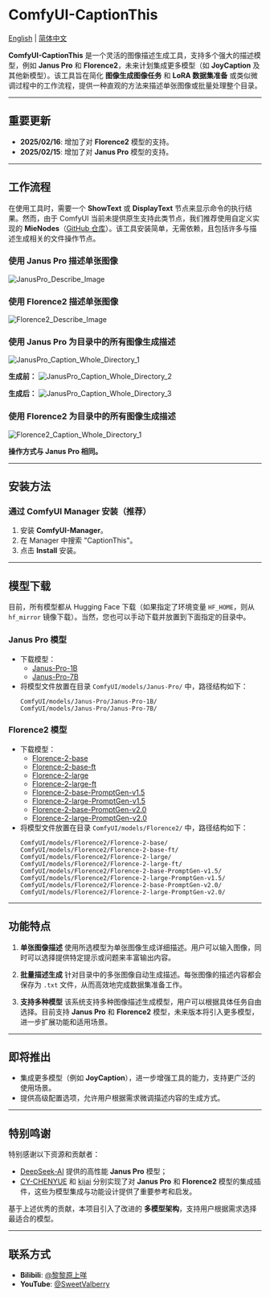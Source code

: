 # ComfyUI-CaptionThis

[English](README.md) | [简体中文](README_CN.md)

**ComfyUI-CaptionThis** 是一个灵活的图像描述生成工具，支持多个强大的描述模型，例如 **Janus Pro** 和 **Florence2**，未来计划集成更多模型（如 **JoyCaption** 及其他新模型）。该工具旨在简化 **图像生成图像任务** 和 **LoRA 数据集准备** 或类似微调过程中的工作流程，提供一种直观的方法来描述单张图像或批量处理整个目录。

---

## 重要更新

* **2025/02/16**: 增加了对 **Florence2** 模型的支持。
* **2025/02/15**: 增加了对 **Janus Pro** 模型的支持。

---

## 工作流程

在使用工具时，需要一个 **ShowText** 或 **DisplayText** 节点来显示命令的执行结果。然而，由于 ComfyUI 当前未提供原生支持此类节点，我们推荐使用自定义实现的 **MieNodes**（[GitHub 仓库](https://github.com/MieMieeeee/ComfyUI-MieNodes)）。该工具安装简单，无需依赖，且包括许多与描述生成相关的文件操作节点。

### 使用 Janus Pro 描述单张图像
![JanusPro_Describe_Image](Images/JanusPro_Describe_Image.png)

### 使用 Florence2 描述单张图像
![Florence2_Describe_Image](Images/Florence2_Describe_Image.png)

### 使用 Janus Pro 为目录中的所有图像生成描述
![JanusPro_Caption_Whole_Directory_1](Images/JanusPro_Caption_Whole_Directory_1.png)

**生成前：**
![JanusPro_Caption_Whole_Directory_2](Images/JanusPro_Caption_Whole_Directory_2.png)

**生成后：**
![JanusPro_Caption_Whole_Directory_3](Images/JanusPro_Caption_Whole_Directory_3.png)

### 使用 Florence2 为目录中的所有图像生成描述
![Florence2_Caption_Whole_Directory_1](Images/Florence2_Caption_Whole_Directory_1.png)

**操作方式与 Janus Pro 相同。**

---

## 安装方法

### 通过 ComfyUI Manager 安装（推荐）
1. 安装 **ComfyUI-Manager**。
2. 在 Manager 中搜索 "CaptionThis"。
3. 点击 **Install** 安装。

---

## 模型下载

目前，所有模型都从 Hugging Face 下载（如果指定了环境变量 `HF_HOME`，则从 `hf_mirror` 镜像下载）。当然，您也可以手动下载并放置到下面指定的目录中。

### Janus Pro 模型
- 下载模型：
  - [Janus-Pro-1B](https://huggingface.co/deepseek-ai/Janus-Pro-1B)
  - [Janus-Pro-7B](https://huggingface.co/deepseek-ai/Janus-Pro-7B)
- 将模型文件放置在目录 `ComfyUI/models/Janus-Pro/` 中，路径结构如下：
  ```
  ComfyUI/models/Janus-Pro/Janus-Pro-1B/
  ComfyUI/models/Janus-Pro/Janus-Pro-7B/
  ```

### Florence2 模型
- 下载模型：
  - [Florence-2-base](https://huggingface.co/microsoft/Florence-2-base)
  - [Florence-2-base-ft](https://huggingface.co/microsoft/Florence-2-base-ft)
  - [Florence-2-large](https://huggingface.co/microsoft/Florence-2-large)
  - [Florence-2-large-ft](https://huggingface.co/microsoft/Florence-2-large-ft)
  - [Florence-2-base-PromptGen-v1.5](https://huggingface.co/MiaoshouAI/Florence-2-base-PromptGen-v1.5)
  - [Florence-2-large-PromptGen-v1.5](https://huggingface.co/MiaoshouAI/Florence-2-large-PromptGen-v1.5)
  - [Florence-2-base-PromptGen-v2.0](https://huggingface.co/MiaoshouAI/Florence-2-base-PromptGen-v2.0)
  - [Florence-2-large-PromptGen-v2.0](https://huggingface.co/MiaoshouAI/Florence-2-large-PromptGen-v2.0)
- 将模型文件放置在目录 `ComfyUI/models/Florence2/` 中，路径结构如下：
  ```
  ComfyUI/models/Florence2/Florence-2-base/
  ComfyUI/models/Florence2/Florence-2-base-ft/
  ComfyUI/models/Florence2/Florence-2-large/
  ComfyUI/models/Florence2/Florence-2-large-ft/
  ComfyUI/models/Florence2/Florence-2-base-PromptGen-v1.5/
  ComfyUI/models/Florence2/Florence-2-large-PromptGen-v1.5/
  ComfyUI/models/Florence2/Florence-2-base-PromptGen-v2.0/
  ComfyUI/models/Florence2/Florence-2-large-PromptGen-v2.0/
  ```

---

## 功能特点

1. **单张图像描述**
   使用所选模型为单张图像生成详细描述。用户可以输入图像，同时可以选择提供特定提示或问题来丰富输出内容。

2. **批量描述生成**
   针对目录中的多张图像自动生成描述。每张图像的描述内容都会保存为 `.txt` 文件，从而高效地完成数据集准备工作。

3. **支持多种模型**
   该系统支持多种图像描述生成模型，用户可以根据具体任务自由选择。目前支持 **Janus Pro** 和 **Florence2** 模型，未来版本将引入更多模型，进一步扩展功能和适用场景。

---

## 即将推出

- 集成更多模型（例如 **JoyCaption**），进一步增强工具的能力，支持更广泛的使用场景。
- 提供高级配置选项，允许用户根据需求微调描述内容的生成方式。

---

## 特别鸣谢

特别感谢以下资源和贡献者：
- [DeepSeek-AI](https://github.com/deepseek-ai/Janus) 提供的高性能 **Janus Pro** 模型；
- [CY-CHENYUE](https://github.com/CY-CHENYUE/ComfyUI-Janus-Pro) 和 [kijai](https://github.com/kijai/ComfyUI-Florence2) 分别实现了对 **Janus Pro** 和 **Florence2** 模型的集成插件，这些为模型集成与功能设计提供了重要参考和启发。

基于上述优秀的贡献，本项目引入了改进的 **多模型架构**，支持用户根据需求选择最适合的模型。

---

## 联系方式

- **Bilibili**: [@黎黎原上咩](https://space.bilibili.com/449342345)
- **YouTube**: [@SweetValberry](https://www.youtube.com/@SweetValberry)
